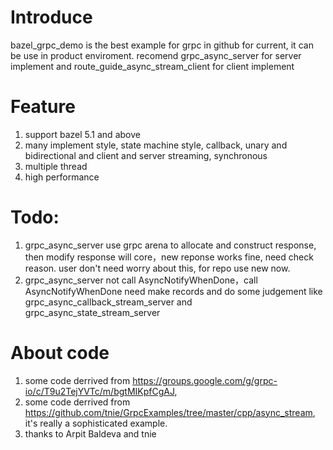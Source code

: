 # Introduce

bazel_grpc_demo is the best example for grpc in github for current, it can be use in product enviroment. recomend grpc_async_server for server implement and route_guide_async_stream_client for client implement

# Feature

1. support bazel 5.1 and above
2. many implement style, state machine style, callback, unary and bidirectional and client and server streaming, synchronous
3. multiple thread
4. high performance

# Todo:

1. grpc_async_server use grpc arena to allocate and construct response, then modify response will core，new reponse works fine, need check reason. user don't need worry about this, for repo use new now.
2. grpc_async_server not call AsyncNotifyWhenDone，call AsyncNotifyWhenDone need make records and do some judgement like grpc_async_callback_stream_server and grpc_async_state_stream_server

# About code
1. some code derrived from https://groups.google.com/g/grpc-io/c/T9u2TejYVTc/m/bgtMIKpfCgAJ, 
2. some code derrived from https://github.com/tnie/GrpcExamples/tree/master/cpp/async_stream, it's really a sophisticated example.
3. thanks to Arpit Baldeva and tnie
